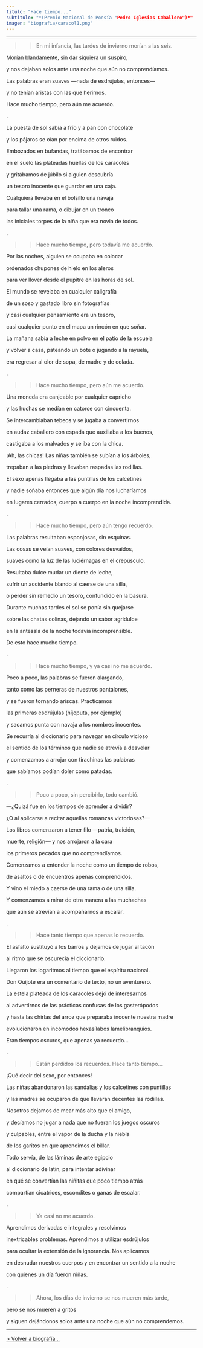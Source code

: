 ```yaml
---
titulo: "Hace tiempo..."
subtitulo: "*(Premio Nacional de Poesía "Pedro Iglesias Caballero")*"
imagen: "biografia/caracol1.png"
---
```

* * *
> > En mi infancia, las tardes de invierno morían a las seis.

Morían blandamente, sin dar siquiera un suspiro,

y nos dejaban solos ante una noche que aún no comprendíamos.

Las palabras eran suaves —nada de esdrújulas, entonces—

y no tenían aristas con las que herirnos.

Hace mucho tiempo, pero aún me acuerdo.

.

La puesta de sol sabía a frío y a pan con chocolate

y los pájaros se oían por encima de otros ruidos.

Embozados en bufandas, tratábamos de encontrar

en el suelo las plateadas huellas de los caracoles

y gritábamos de júbilo si alguien descubría

un tesoro inocente que guardar en una caja.

Cualquiera llevaba en el bolsillo una navaja

para tallar una rama, o dibujar en un tronco

las iniciales torpes de la niña que era novia de todos.

.

> > Hace mucho tiempo, pero todavía me acuerdo.

Por las noches, alguien se ocupaba en colocar

ordenados chupones de hielo en los aleros

para ver llover desde el pupitre en las horas de sol.

El mundo se revelaba en cualquier caligrafía

de un soso y gastado libro sin fotografías

y casi cualquier pensamiento era un tesoro,

casi cualquier punto en el mapa un rincón en que soñar.

La mañana sabía a leche en polvo en el patio de la escuela

y volver a casa, pateando un bote o jugando a la rayuela,

era regresar al olor de sopa, de madre y de colada.

.

> > Hace mucho tiempo, pero aún me acuerdo.

Una moneda era canjeable por cualquier capricho

y las huchas se medían en catorce con cincuenta.

Se intercambiaban tebeos y se jugaba a convertirnos

en audaz caballero con espada que auxiliaba a los buenos,

castigaba a los malvados y se iba con la chica.

¡Ah, las chicas! Las niñas también se subían a los árboles,

trepaban a las piedras y llevaban raspadas las rodillas.

El sexo apenas llegaba a las puntillas de los calcetines

y nadie soñaba entonces que algún día nos lucharíamos

en lugares cerrados, cuerpo a cuerpo en la noche incomprendida.

.

> > Hace mucho tiempo, pero aún tengo recuerdo.

Las palabras resultaban esponjosas, sin esquinas.

Las cosas se veían suaves, con colores desvaídos,

suaves como la luz de las luciérnagas en el crepúsculo.

Resultaba dulce mudar un diente de leche,

sufrir un accidente blando al caerse de una silla,

o perder sin remedio un tesoro, confundido en la basura.

Durante muchas tardes el sol se ponía sin quejarse

sobre las chatas colinas, dejando un sabor agridulce

en la antesala de la noche todavía incomprensible.

De esto hace mucho tiempo.

.

> > Hace mucho tiempo, y ya casi no me acuerdo.

Poco a poco, las palabras se fueron alargando,

tanto como las perneras de nuestros pantalones,

y se fueron tornando ariscas. Practicamos

las primeras esdrújulas (híjoputa, por ejemplo)

y sacamos punta con navaja a los nombres inocentes.

Se recurría al diccionario para navegar en círculo vicioso

el sentido de los términos que nadie se atrevía a desvelar

y comenzamos a arrojar con tirachinas las palabras

que sabíamos podían doler como patadas.

.

> > Poco a poco, sin percibirlo, todo cambió.

—¿Quizá fue en los tiempos de aprender a dividir?

¿O al aplicarse a recitar aquellas romanzas victoriosas?—

Los libros comenzaron a tener filo —patria, traición,

muerte, religión— y nos arrojaron a la cara

los primeros pecados que no comprendíamos.

Comenzamos a entender la noche como un tiempo de robos,

de asaltos o de encuentros apenas comprendidos.

Y vino el miedo a caerse de una rama o de una silla.

Y comenzamos a mirar de otra manera a las muchachas

que aún se atrevían a acompañarnos a escalar.

.

> > Hace tanto tiempo que apenas lo recuerdo.

El asfalto sustituyó a los barros y dejamos de jugar al tacón

al ritmo que se oscurecía el diccionario.

Llegaron los logaritmos al tiempo que el espíritu nacional.

Don Quijote era un comentario de texto, no un aventurero.

La estela plateada de los caracoles dejó de interesarnos

al advertirnos de las prácticas confusas de los gasterópodos

y hasta las chirlas del arroz que preparaba inocente nuestra madre

evolucionaron en incómodos hexasílabos lamelibranquios.

Eran tiempos oscuros, que apenas ya recuerdo…

.

> > Están perdidos los recuerdos. Hace tanto tiempo…

¡Qué decir del sexo, por entonces!

Las niñas abandonaron las sandalias y los calcetines con puntillas

y las madres se ocuparon de que llevaran decentes las rodillas.

Nosotros dejamos de mear más alto que el amigo,

y decíamos no jugar a nada que no fueran los juegos oscuros

y culpables, entre el vapor de la ducha y la niebla

de los garitos en que aprendimos el billar.

Todo servía, de las láminas de arte egipcio

al diccionario de latín, para intentar adivinar

en qué se convertían las niñitas que poco tiempo atrás

compartían cicatrices, escondites o ganas de escalar.

.

> > Ya casi no me acuerdo.

Aprendimos derivadas e integrales y resolvimos

inextricables problemas. Aprendimos a utilizar esdrújulos

para ocultar la extensión de la ignorancia. Nos aplicamos

en desnudar nuestros cuerpos y en encontrar un sentido a la noche

con quienes un día fueron niñas.

.

> > Ahora, los días de invierno se nos mueren más tarde,

pero se nos mueren a gritos

y siguen dejándonos solos ante una noche que aún no comprendemos.

* * *

[> Volver a biografía…](http:/ver/biografia)

